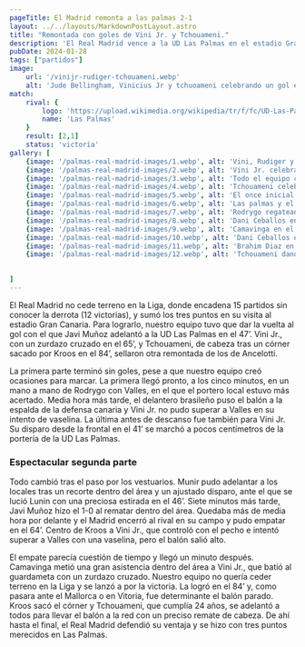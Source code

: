 ```yaml
---
pageTitle: El Madrid remonta a las palmas 2-1
layout: ../../layouts/MarkdownPostLayout.astro
title: "Remontada con goles de Vini Jr. y Tchouameni."
description: 'El Real Madrid vence a la UD Las Palmas en el estadio Gran Canaria.'
pubDate: 2024-01-28
tags: ["partidos"] 
image:
    url: '/vinijr-rudiger-tchouameni.webp'
    alt: 'Jude Bellingham, Vinicius Jr y tchuoameni celebrando un gol en el partido contra las plamas.'
match: 
    rival: {
        logo: 'https://upload.wikimedia.org/wikipedia/tr/f/fc/UD-Las-Palmas.png',
        name: 'Las Palmas'
    }
    result: [2,1]
    status: 'victoria'
gallery: [
    {image: '/palmas-real-madrid-images/1.webp', alt: 'Vini, Rudiger y thcuameni celebrando un gol'},
    {image: '/palmas-real-madrid-images/2.webp', alt: 'Vini Jr. celebrando un gol haciendo el gesto yo estoy aqui'},
    {image: '/palmas-real-madrid-images/3.webp', alt: 'Todo el equipo celebrando un gol, abrazandose y sonriendo'},
    {image: '/palmas-real-madrid-images/4.webp', alt: 'Tchouameni celebrando su gol de cabeza señalando al cielo'},
    {image: '/palmas-real-madrid-images/5.webp', alt: 'El once inicial del Real Madrid en el partido contra las palmas'},
    {image: '/palmas-real-madrid-images/6.webp', alt: 'Las palmas y el Real Madrid en el estadio minutos antes de iniciar el partido'},
    {image: '/palmas-real-madrid-images/7.webp', alt: 'Rodrygo regateando a un jugador de las palmas en el partido de liga'},
    {image: '/palmas-real-madrid-images/8.webp', alt: 'Dani Ceballos en el partido contra las palmas'},
    {image: '/palmas-real-madrid-images/9.webp', alt: 'Camavinga en el partido contra las palmas, en un duelo con un jugador de las palmas'}, 
    {image: '/palmas-real-madrid-images/10.webp', alt: 'Dani Ceballos en el partido contra las palmas, en un duelo con un jugador de las palmas'},
    {image: '/palmas-real-madrid-images/11.webp', alt: 'Brahim Diaz en el partido contra las palmas, en medio de dos jugadores de las palmas'},
    {image: '/palmas-real-madrid-images/12.webp', alt: 'Tchouameni dando un cabezazo para marcar un gol en el partido contra las palmas'},
    

]
---
```


El Real Madrid no cede terreno en la Liga, donde encadena 15 partidos sin conocer la derrota (12 victorias), y sumó los tres puntos en su visita al estadio Gran Canaria. Para lograrlo, nuestro equipo tuvo que dar la vuelta al gol con el que Javi Muñoz adelantó a la UD Las Palmas en el 47’. Vini Jr., con un zurdazo cruzado en el 65’, y Tchouameni, de cabeza tras un córner sacado por Kroos en el 84’, sellaron otra remontada de los de Ancelotti.


La primera parte terminó sin goles, pese a que nuestro equipo creó ocasiones para marcar. La primera llegó pronto, a los cinco minutos, en un mano a mano de Rodrygo con Valles, en el que el portero local estuvo más acertado. Media hora más tarde, el delantero brasileño puso el balón a la espalda de la defensa canaria y Vini Jr. no pudo superar a Valles en su intento de vaselina. La última antes de descanso fue también para Vini Jr. Su disparo desde la frontal en el 41’ se marchó a pocos centímetros de la portería de la UD Las Palmas.

### Espectacular segunda parte
Todo cambió tras el paso por los vestuarios. Munir pudo adelantar a los locales tras un recorte dentro del área y un ajustado disparo, ante el que se lució Lunin con una preciosa estirada en el 46’. Siete minutos más tarde, Javi Muñoz hizo el 1-0 al rematar dentro del área. Quedaba más de media hora por delante y el Madrid encerró al rival en su campo y pudo empatar en el 64’. Centro de Kroos a Vini Jr., que controló con el pecho e intentó superar a Valles con una vaselina, pero el balón salió alto.

El empate parecía cuestión de tiempo y llegó un minuto después. Camavinga metió una gran asistencia dentro del área a Vini Jr., que batió al guardameta con un zurdazo cruzado. Nuestro equipo no quería ceder terreno en la Liga y se lanzó a por la victoria. La logró en el 84’ y, como pasara ante el Mallorca o en Vitoria, fue determinante el balón parado. Kroos sacó el córner y Tchouameni, que cumplía 24 años, se adelantó a todos para llevar el balón a la red con un preciso remate de cabeza. De ahí hasta el final, el Real Madrid defendió su ventaja y se hizo con tres puntos merecidos en Las Palmas.